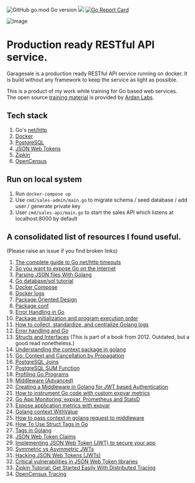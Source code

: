 <img alt="GitHub go.mod Go version" src="https://img.shields.io/github/go-mod/go-version/sreejeet/garagesale">&nbsp;<img src="https://img.shields.io/badge/Ask%20me-anything-1abc9c.svg">
[![Go Report Card](https://goreportcard.com/badge/github.com/sreejeet/garagesale)](https://goreportcard.com/report/github.com/sreejeet/garagesale)

<img alt="Image" src="https://i.imgur.com/5K6jBOC.png">

# Production ready RESTful API service.

Garagesale is a production ready RESTful API service running on docker. It is build without any framework to keep the service as light as possible.

This is a product of my work while training for Go based web services.  
The open source [training material](https://github.com/ardanlabs/service-training) is provided by [Ardan Labs](http://www.ardanlabs.com/).

## Tech stack
1. Go's [net/http](https://golang.org/pkg/net/http/)
2. [Docker](https://www.docker.com)
3. [PostgreSQL](https://www.postgresql.org/)
4. [JSON Web Tokens](https://jwt.io/)
5. [Zipkin](https://zipkin.io)
6. [OpenCensus](https://opencensus.io)

## Run on local system
1. Run `docker-compose up`
2. Use `cmd/sales-admin/main.go` to migrate schema / seed database / add user / generate private key
3. User `cmd/sales-api/main.go` to start the sales API which listens at localhost:8000 by default

## A consolidated list of resources I found useful.
(Please raise an issue if you find broken links)
1. [The complete guide to Go net/http timeouts](https://blog.cloudflare.com/the-complete-guide-to-golang-net-http-timeouts/)
2. [So you want to expose Go on the Internet](https://blog.cloudflare.com/exposing-go-on-the-internet/)
3. [Parsing JSON files With Golang](https://tutorialedge.net/golang/parsing-json-with-golang/)
4. [Go database/sql tutorial](http://go-database-sql.org/)
5. [Docker Compose](https://docs.docker.com/compose/compose-file)
6. [Docker logs](https://docs.docker.com/config/containers/logging/)
7. [Package Oriented Design](https://www.ardanlabs.com/blog/2017/02/package-oriented-design.html)
8. [Package conf](https://github.com/ardanlabs/service-training/blob/master/06-configuration/internal/platform/conf/README.md)
9. [Error Handling in Go](https://medium.com/@hussachai/error-handling-in-go-a-quick-opinionated-guide-9199dd7c7f76)
10. [Package initialization and program execution order](https://yourbasic.org/golang/package-init-function-main-execution-order/)
11. [How to collect, standardize, and centralize Golang logs](https://www.datadoghq.com/blog/go-logging/)
12. [Error handling and Go](https://blog.golang.org/error-handling-and-go)
13. [Structs and Interfaces](https://www.golang-book.com/books/intro/9) (This is part of a book from 2012. Outdated, but a good read nonetheless.)
14. [Understanding the context package in golang](http://p.agnihotry.com/post/understanding_the_context_package_in_golang/)
15. [Go: Context and Cancellation by Propagation](https://medium.com/a-journey-with-go/go-context-and-cancellation-by-propagation-7a808bbc889c)
16. [PostgreSQL Joins](https://www.postgresqltutorial.com/postgresql-joins/)
17. [PostgreSQL SUM Function](https://www.postgresqltutorial.com/postgresql-sum-function/)
18. [Profiling Go Programs](https://blog.golang.org/pprof)
19. [Middleware (Advanced)](https://gowebexamples.com/advanced-middleware/)
20. [Creating a Middleware in Golang for JWT based Authentication](https://hackernoon.com/creating-a-middleware-in-golang-for-jwt-based-authentication-cx3f32z8)
21. [How to instrument Go code with custom expvar metrics](https://sysdig.com/blog/golang-expvar-custom-metrics/)
22. [Go App Monitoring: expvar, Prometheus and StatsD](https://www.opsdash.com/blog/golang-app-monitoring-statsd-expvar-prometheus.html)
23. [Expose application metrics with expvar](http://blog.ralch.com/tutorial/golang-metrics-with-expvar/)
24. [Golang context.WithValue](https://stackoverflow.com/a/40380147/13512702)
25. [How to pass context in golang request to middleware](https://stackoverflow.com/a/49247940/13512702)
26. [How To Use Struct Tags in Go](https://www.digitalocean.com/community/tutorials/how-to-use-struct-tags-in-go)
27. [Tags in Golang](https://medium.com/golangspec/tags-in-golang-3e5db0b8ef3e)
28. [JSON Web Token Claims](https://auth0.com/docs/tokens/concepts/jwt-claims)
29. [Implementing JSON Web Token (JWT) to secure your app](https://blog.nextzy.me/implementing-json-web-token-jwt-to-secure-your-app-c8e1bd6f6a29)
30. [Symmetric vs Asymmetric JWTs](https://blog.usejournal.com/symmetric-vs-asymmetric-jwts-bd5d1a9567f6)
31. [Hacking JSON Web Tokens (JWTs)](https://medium.com/swlh/hacking-json-web-tokens-jwts-9122efe91e4a)
32. [Critical vulnerabilities in JSON Web Token libraries](https://auth0.com/blog/critical-vulnerabilities-in-json-web-token-libraries/)
33. [Zipkin Tutorial: Get Started Easily With Distributed Tracing](https://www.scalyr.com/blog/zipkin-tutorial-distributed-tracing/)
34. [OpenCensus Tracing](https://opencensus.io/tracing/)